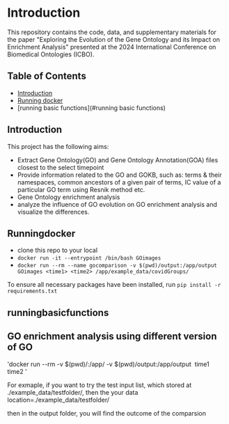 # Introduction

This repository contains the code, data, and supplementary materials for the paper "Exploring the Evolution of the Gene Ontology and its Impact on Enrichment Analysis" presented at the 2024 International Conference on Biomedical Ontologies (ICBO). 

## Table of Contents
- [Introduction](#introduction)
- [Running docker](#Runningdocker)
- [running basic functions](#running basic functions)



## Introduction 
This project has the following aims:
- Extract Gene Ontology(GO) and Gene Ontology Annotation(GOA) files closest to the select timepoint
- Provide information related to the GO and GOKB, such as: terms & their namespaces, common ancestors of a given pair of terms, IC value of a particular GO term using Resnik method etc.  
- Gene Ontology enrichment analysis 
- analyze the influence of GO evolution on GO enrichment analysis and visualize the differences. 

## Runningdocker 
- clone this repo to your local
- `docker run -it --entrypoint /bin/bash GOimages`
- `docker run --rm --name gocomparison -v $(pwd)/output:/app/output GOimages <time1> <time2> /app/example_data/covidGroups/`

To ensure all necessary packages have been installed, run `pip install -r requirements.txt`

## runningbasicfunctions

## GO enrichment analysis using different version of GO 
'docker run --rm -v $(pwd)/:/app/ -v $(pwd)/output:/app/output <image name> time1 time2 <your data location>'

For exmaple, if you want to try the test input list, which stored at ./example_data/testfolder/, then the your data location=./example_data/testfolder/

then in the output folder, you will find the outcome of the comparsion 
